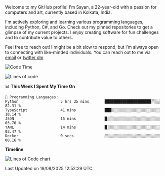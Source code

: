 Welcome to my GitHub profile! I'm Sayan, a 22-year-old with a passion for computers and art, currently based in Kolkata, India.

I'm actively exploring and learning various programming languages, including Python, C#, and Go. Check out my pinned repositories to get a glimpse of my current projects. I enjoy creating software for fun challenges and to contribute value to others.

Feel free to reach out! I might be a bit slow to respond, but I'm always open to connecting with like-minded individuals. You can reach out to me via [email](mailto:me@sayanbiswas.in) or [twitter dm](https://twitter.com/TheDankDel)

<!--START_SECTION:waka-->
![Code Time](http://img.shields.io/badge/Code%20Time-2%2C326%20hrs%2031%20mins-blue)

![Lines of code](https://img.shields.io/badge/From%20Hello%20World%20I%27ve%20Written-15.6%20million%20lines%20of%20code-blue)

📊 **This Week I Spent My Time On** 

```text
💬 Programming Languages: 
Python                   5 hrs 35 mins       █████████████████████░░░░   82.31 % 
TypeScript               41 mins             ███░░░░░░░░░░░░░░░░░░░░░░   10.14 % 
JSON                     15 mins             █░░░░░░░░░░░░░░░░░░░░░░░░   03.76 % 
YAML                     14 mins             █░░░░░░░░░░░░░░░░░░░░░░░░   03.47 % 
Docker                   0 secs              ░░░░░░░░░░░░░░░░░░░░░░░░░   00.16 % 
```

**Timeline**

![Lines of Code chart](https://raw.githubusercontent.com/Dank-del/Dank-del/main/assets/bar_graph.png)


 Last Updated on 19/08/2025 12:52:29 UTC
<!--END_SECTION:waka-->
